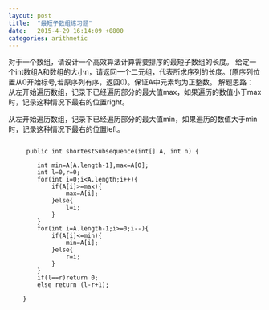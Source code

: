 ```yaml
---
layout: post
title:  "最短子数组练习题"
date:   2015-4-29 16:14:09 +0800
categories: arithmetic
---
```


对于一个数组，请设计一个高效算法计算需要排序的最短子数组的长度。
给定一个int数组A和数组的大小n，请返回一个二元组，代表所求序列的长度。(原序列位置从0开始标号,若原序列有序，返回0)。保证A中元素均为正整数。
解题思路：
从左开始遍历数组，记录下已经遍历部分的最大值max，如果遍历的数值小于max时，记录这种情况下最右的位置right。

从左开始遍历数组，记录下已经遍历部分的最大值min，如果遍历的数值大于min时，记录这种情况下最右的位置left。
 

```

     public int shortestSubsequence(int[] A, int n) {
          
        int min=A[A.length-1],max=A[0];
        int l=0,r=0;
        for(int i=0;i<A.length;i++){
            if(A[i]>=max){
                max=A[i];
            }else{
                l=i;
            }
        }
        for(int i=A.length-1;i>=0;i--){
            if(A[i]<=min){
                min=A[i];
            }else{
                r=i;
            }
        }
        if(l==r)return 0;
        else return (l-r+1);
     
    }
```

 